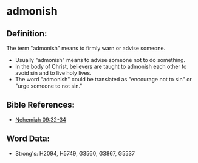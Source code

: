 # admonish #

## Definition: ##

The term "admonish" means to firmly warn or advise someone.

* Usually "admonish" means to advise someone not to do something.
* In the body of Christ, believers are taught to admonish each other to avoid sin and to live holy lives.
* The word "admonish" could be translated as "encourage not to sin" or "urge someone to not sin."

## Bible References: ##

* [Nehemiah 09:32-34](rc://en/tn/help/neh/09/32)

## Word Data: ##

* Strong's: H2094, H5749, G3560, G3867, G5537
